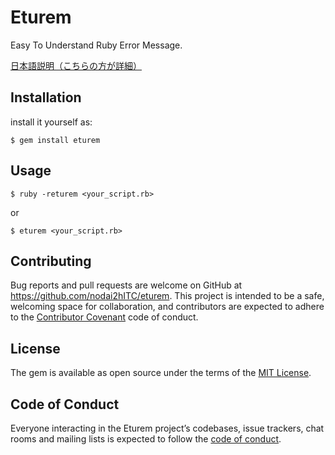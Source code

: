 # Eturem

Easy To Understand Ruby Error Message.

[日本語説明（こちらの方が詳細）](https://github.com/nodai2hITC/eturem/blob/master/README.ja.md)

## Installation

install it yourself as:

    $ gem install eturem

## Usage

    $ ruby -returem <your_script.rb>

or

    $ eturem <your_script.rb>

## Contributing

Bug reports and pull requests are welcome on GitHub at https://github.com/nodai2hITC/eturem. This project is intended to be a safe, welcoming space for collaboration, and contributors are expected to adhere to the [Contributor Covenant](http://contributor-covenant.org) code of conduct.

## License

The gem is available as open source under the terms of the [MIT License](https://opensource.org/licenses/MIT).

## Code of Conduct

Everyone interacting in the Eturem project’s codebases, issue trackers, chat rooms and mailing lists is expected to follow the [code of conduct](https://github.com/nodai2hITC/eturem/blob/master/CODE_OF_CONDUCT.md).
